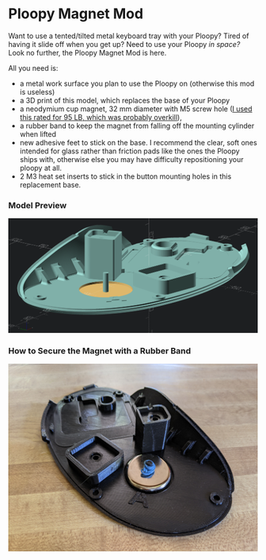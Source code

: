 # Ploopy Magnet Mod

Want to use a tented/tilted metal keyboard tray with your Ploopy? Tired of having it slide off when you get up? Need to use your Ploopy *in space?* Look no further, the Ploopy Magnet Mod is here.

All you need is:

  * a metal work surface you plan to use the Ploopy on (otherwise this mod is useless)
  * a 3D print of this model, which replaces the base of your Ploopy
  * a neodymium cup magnet, 32 mm diameter with M5 screw hole ([I used this rated for 95 LB, which was probably overkill](https://www.amazon.com/dp/B08VMWZ54T)),
  * a rubber band to keep the magnet from falling off the mounting cylinder when lifted
  * new adhesive feet to stick on the base. I recommend the clear, soft ones intended for glass rather than friction pads like the ones the Ploopy ships with, otherwise else you may have difficulty repositioning your ploopy at all.
  * 2 M3 heat set inserts to stick in the button mounting holes in this replacement base.

### Model Preview
![A view of the model in OpenSCAD](model.png "The Magnet Mode Base")

### How to Secure the Magnet with a Rubber Band
![The magnet won't fall off](rubber-band.jpg "a rubber band wrapped around the rod passing through the screw hole in the magnet")
